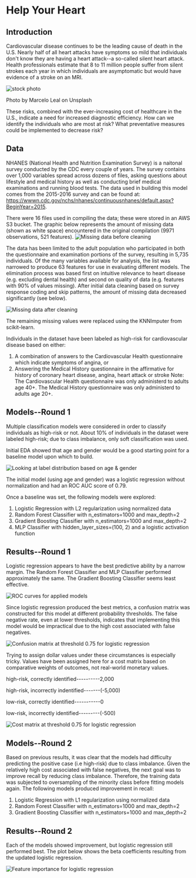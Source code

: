 # Help Your Heart

## Introduction

Cardiovascular disease continues to be the leading cause of death in the U.S.  Nearly half of all heart attacks have symptoms so mild that individuals don't know they are having a heart attack--a so-called silent heart attack.  Health professionals estimate that 8 to 11 million people suffer from silent strokes each year in which individuals are asymptomatic but would have evidence of a stroke on an MRI.

![stock photo](img/marcelo-leal-k7ll1hpdhFA-unsplash.jpg)

Photo by Marcelo Leal on Unsplash

These risks, combined with the ever-increasing cost of healthcare in the U.S., indicate a need for increased diagnostic efficiency.  How can we identify the individuals who are most at risk?  What preventative measures could be implemented to decrease risk?

## Data

NHANES (National Health and Nutrition Examination Survey) is a naitonal survey conducted by the CDC every couple of years.  The survey contains over 1,000 variables spread across dozens of files, asking questions about lifestyle and medical history as well as conducting brief medical examinations and running blood tests.
The data used in building this model comes from the 2015-2016 survey and can be found at:  
https://wwwn.cdc.gov/nchs/nhanes/continuousnhanes/default.aspx?BeginYear=2015.

There were 16 files used in compiling the data; these were stored in an AWS S3 bucket. The graphic below represents the amount of missing data (shown as white space) encountered in the original compilation (9971 observations, 521 features).
![Missing data before cleaning](img/missing_before.png)

The data has been limited to the adult population who participated in both the questionnaire and examination portions of the survey, resulting in 5,735 individuals.  Of the many variables available for analysis, the list was narrowed to produce 63 features for use in evaluating different models.  The elimination process was based first on intuitive relevance to heart disease (e.g. excluding dental health) and second on quality of data (e.g. features with 90% of values missing). After initial data cleaning based on survey response coding and skip patterns, the amount of missing data decreased significantly (see below).

![Missing data after cleaning](img/missing_after.png)

The remaining missing values were replaced using the KNNImputer from scikit-learn.

Individuals in the dataset have been labeled as high-risk for cardiovascular disease based on either:

1. A combination of answers to the Cardiovascular Health questionnaire which indicate symptoms of angina, or
2. Answering the Medical History questionnaire in the affirmative for history of coronary heart disease, angina, heart attack or stroke 
Note: The Cardiovascular Health questionnaire was only administerd to adults age 40+.  The Medical History questionnaire was only administerd to adults age 20+.

## Models--Round 1

Multiple classification models were considered in order to classify individuals as high-risk or not.  About 10% of individuals in the dataset were labeled high-risk; due to class imbalance, only soft classification was used.

Initial EDA showed that age and gender would be a good starting point for a baseline model upon which to build.

![Looking at label distribution based on age & gender](img/initial_model_dist.png)

The initial model (using age and gender) was a logistic regression without normalization and had an ROC AUC score of 0.79.

Once a baseline was set, the following models were explored:

1. Logistic Regression with L2 regularization using normalized data
2. Random Forest Classifier with n_estimators=1000 and max_depth=2
3. Gradient Boosting Classifier with n_estimators=1000 and max_depth=2
4. MLP Classifier with hidden_layer_sizes=(100, 2) and a logistic activation function


## Results--Round 1

Logistic regression appears to have the best predictive ability by a narrow margin.  The Random Forest Classifier and MLP Classifier performed approximately the same. The Gradient Boosting Classifier seems least effective.

![ROC curves for applied models](img/roc_comparison.png)

Since logistic regression produced the best metrics, a confusion matrix was constructed for this model at different probability thresholds.  The false negative rate, even at lower thresholds, indicates that implementing this model would be impractical due to the high cost associated with false negatives.

![Confusion matrix at threshold 0.75 for logistic regression](img/cf_log75.png)

Trying to assign dollar values under these circumstances is especially tricky.  Values have been assigned here for a cost matrix based on comparative weights of outcomes, not real-world monetary values.

high-risk, correctly identified----------2,000

high-risk, incorrectly indentified-------(-5,000)

low-risk, correctly identified-----------0

low-risk, incorrectly identified---------(-500)


![Cost matrix at threshold 0.75 for logistic regression](img/cost_matrix.png)

## Models--Round 2

Based on previous results, it was clear that the models had difficulty predicting the positive case (i.e high-risk) due to class imbalance.  Given the relatively high cost associated with false negatives, the next goal was to improve recall by reducing class imbalance.  Therefore, the training data was subjected to oversampling of the minority class before fitting models again. The following models produced improvement in recall:

1. Logistic Regression with L1 regularization using normalized data
2. Random Forest Classifier with n_estimators=1000 and max_depth=2
3. Gradient Boosting Classifier with n_estimators=1000 and max_depth=2


## Results--Round 2

Each of the models showed improvement, but logistic regression still performed best. The plot below shows the beta coefficients resulting from the updated logistic regression.

![Feature importance for logistic regression](img/feature_importance.png)
